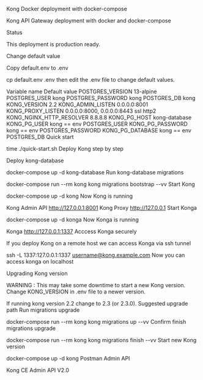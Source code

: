 Kong Docker deployment with docker-compose

Kong API Gateway deployment with docker and docker-compose

Status

This deployment is production ready.

Change default value

Copy default.env to .env

cp default.env .env
then edit the .env file to change default values.

Variable name	Default value
POSTGRES_VERSION	13-alpine
POSTGRES_USER	kong
POSTGRES_PASSWORD	kong
POSTGRES_DB	kong
KONG_VERSION	2.2
KONG_ADMIN_LISTEN	0.0.0.0:8001
KONG_PROXY_LISTEN	0.0.0.0:8000, 0.0.0.0:8443 ssl http2
KONG_NGINX_HTTP_RESOLVER	8.8.8.8
KONG_PG_HOST	kong-database
KONG_PG_USER	kong == env POSTGRES_USER
KONG_PG_PASSWORD	kong == env POSTGRES_PASSWORD
KONG_PG_DATABASE	kong == env POSTGRES_DB
Quick start

time ./quick-start.sh
Deploy Kong step by step

Deploy kong-database

docker-compose up -d kong-database
Run kong-database migrations

docker-compose run --rm kong kong migrations bootstrap --vv
Start Kong

docker-compose up -d kong
Now Kong is running

Kong Admin API http://127.0.0.1:8001
Kong Proxy http://127.0.0.1
Start Konga

docker-compose up -d konga
Now Konga is running

Konga http://127.0.0.1:1337
Acccess Konga securely

If you deploy Kong on a remote host we can access Konga via ssh tunnel

ssh -L 1337:127.0.0.1:1337 username@kong.example.com
Now you can access konga on localhost

Upgrading Kong version

WARNING : This may take some downtime to start a new Kong version.
Change KONG_VERSION in .env file to a newer version.

If running kong version 2.2 change to 2.3 (or 2.3.0). Suggested upgrade path
Run migrations upgrade

docker-compose run --rm kong kong migrations up --vv
Confirm finish migrations upgrade

docker-compose run --rm kong kong migrations finish --vv
Start new Kong version

docker-compose up -d kong
Postman Admin API

Kong CE Admin API V2.0
